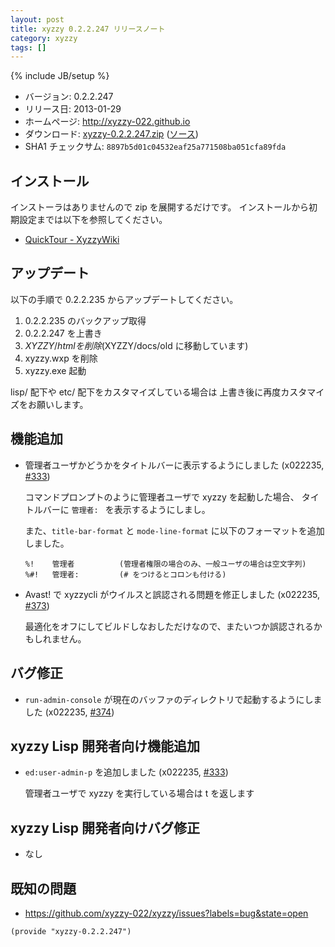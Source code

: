 ```yaml
---
layout: post
title: xyzzy 0.2.2.247 リリースノート
category: xyzzy
tags: []
---
```

{% include JB/setup %}

  * バージョン: 0.2.2.247
  * リリース日: 2013-01-29
  * ホームページ: <http://xyzzy-022.github.io>
  * ダウンロード: [xyzzy-0.2.2.247.zip](http://xyzzy-022.github.io/downloads/xyzzy-0.2.2.247.zip)
    ([ソース](http://xyzzy-022.github.io/downloads/xyzzy-src-0.2.2.247.zip))
  * SHA1 チェックサム: `8897b5d01c04532eaf25a771508ba051cfa89fda`


インストール
------------

インストーラはありませんので zip を展開するだけです。
インストールから初期設定までは以下を参照してください。

  * [QuickTour - XyzzyWiki]


アップデート
------------

以下の手順で 0.2.2.235 からアップデートしてください。

  1. 0.2.2.235 のバックアップ取得
  2. 0.2.2.247 を上書き
  3. $XYZZY/html を削除 ($XYZZY/docs/old に移動しています)
  4. xyzzy.wxp を削除
  5. xyzzy.exe 起動

lisp/ 配下や etc/ 配下をカスタマイズしている場合は
上書き後に再度カスタマイズをお願いします。


機能追加
--------

  * 管理者ユーザかどうかをタイトルバーに表示するようにしました (x022235, [#333])

    コマンドプロンプトのように管理者ユーザで xyzzy を起動した場合、
    タイトルバーに `管理者: ` を表示するようにしまし。

    また、`title-bar-format` と `mode-line-format` に以下のフォーマットを追加しました。

        %!    管理者          (管理者権限の場合のみ、一般ユーザの場合は空文字列)
        %#!   管理者:         (# をつけるとコロンも付ける)

  * Avast! で xyzzycli がウイルスと誤認される問題を修正しました (x022235, [#373])

    最適化をオフにしてビルドしなおしただけなので、またいつか誤認されるかもしれません。


バグ修正
--------

  * `run-admin-console` が現在のバッファのディレクトリで起動するようにしました (x022235, [#374])


xyzzy Lisp 開発者向け機能追加
-----------------------------

  * `ed:user-admin-p` を追加しました (x022235, [#333])

    管理者ユーザで xyzzy を実行している場合は t を返します


xyzzy Lisp 開発者向けバグ修正
-----------------------------

  * なし


既知の問題
----------

  * <https://github.com/xyzzy-022/xyzzy/issues?labels=bug&state=open>


`(provide "xyzzy-0.2.2.247")`

  [QuickTour - XyzzyWiki]: http://xyzzy.s53.xrea.com/wiki/index.php?QuickTour
  [#333]: https://github.com/xyzzy-022/xyzzy/issues/333
  [#373]: https://github.com/xyzzy-022/xyzzy/issues/373
  [#374]: https://github.com/xyzzy-022/xyzzy/issues/374
